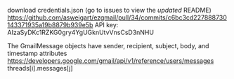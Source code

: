 download credentials.json (go to issues to view the *updated* README)
https://github.com/asweigart/ezgmail/pull/34/commits/c6bc3cd227888730143371935a19b8879b939e5b
API key: AIzaSyDKc1RZKG0gry4YgUGknUtvVnsCsD3nNHU

The GmailMessage objects have sender, recipient, subject, body, and timestamp attributes https://developers.google.com/gmail/api/v1/reference/users/messages
    threads[i].messages[j]